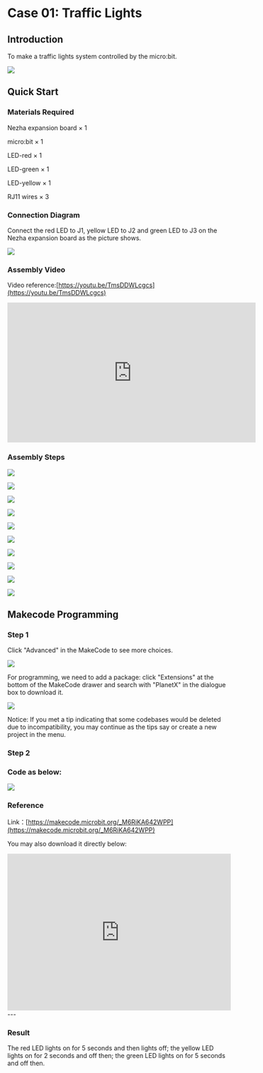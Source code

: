 # Case 01: Traffic Lights

## Introduction

To make a traffic lights system controlled by the micro:bit. 

![](./images/case_01_01.png)

## Quick Start


### Materials Required

Nezha expansion board × 1

micro:bit × 1

LED-red × 1

LED-green × 1

LED-yellow × 1

RJ11 wires × 3



### Connection Diagram 

Connect the red LED to J1, yellow LED to J2 and green LED to J3 on the Nezha expansion board as the picture shows.


![](./images/case_01_03.png)



### Assembly Video


Video reference:[https://youtu.be/TmsDDWLcgcs](https://youtu.be/TmsDDWLcgcs)

<iframe width="560" height="315" src="https://www.youtube.com/embed/TmsDDWLcgcs" frameborder="0" allow="accelerometer; autoplay; clipboard-write; encrypted-media; gyroscope; picture-in-picture" allowfullscreen></iframe>


### Assembly Steps

![](./images/case_step_01_01.png)

![](./images/case_step_01_02.png)

![](./images/case_step_01_03.png)

![](./images/case_step_01_04.png)

![](./images/case_step_01_05.png)

![](./images/case_step_01_06.png)

![](./images/case_step_01_07.png)

![](./images/case_step_01_08.png)

![](./images/case_step_01_09.png)

![](./images/case_step_01_10.png)








## Makecode Programming

### Step 1
Click "Advanced" in the MakeCode to see more choices.

![](./images/case_01_10.png)

For programming, we need to add a package: click "Extensions" at the bottom of the MakeCode drawer and search with "PlanetX" in the dialogue box to download it. 

![](./images/case_01_11.png)

Notice: If you met a tip indicating that some codebases would be deleted due to incompatibility, you may continue as the tips say or create a new project in the menu. 

### Step 2
### Code as below:

![](./images/case_01_12.png)


### Reference
Link：[https://makecode.microbit.org/_M6RiKA642WPP](https://makecode.microbit.org/_M6RiKA642WPP)

You may also download it directly below:

<div style="position:relative;height:0;padding-bottom:70%;overflow:hidden;"><iframe style="position:absolute;top:0;left:0;width:100%;height:100%;" src="https://makecode.microbit.org/#pub:_M6RiKA642WPP" frameborder="0" sandbox="allow-popups allow-forms allow-scripts allow-same-origin"></iframe></div>  
---

### Result
The red LED lights on for 5 seconds and then lights off; the yellow LED lights on for 2 seconds and off then; the green LED lights on for 5 seconds and off then. 


